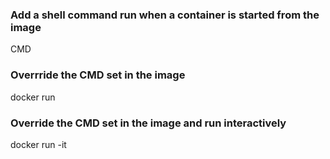 ### Add a shell command run when a container is started from the image
CMD <shell-command>

### Overrride the CMD set in the image
docker run <image><shell-command>

### Override the CMD set in the image and run interactively
docker run -it <image><shell-command>